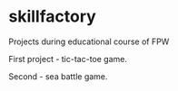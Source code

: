 # skillfactory
Projects during educational coursе of FPW


First project - tic-tac-toe game.

Second - sea battle game.
